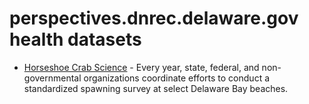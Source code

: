 # perspectives.dnrec.delaware.gov health datasets
* [Horseshoe Crab Science](https://perspectives.dnrec.delaware.gov/stories/s/7n2z-2tah) - Every year, state, federal, and non-governmental organizations coordinate efforts to conduct a standardized spawning survey at select Delaware Bay beaches.